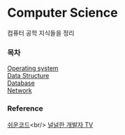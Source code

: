 # Computer Science

컴퓨터 공학 지식들을 정리

### 목차

[Operating system](https://github.com/crongcm/computer-science/tree/main/os)<br/>
[Data Structure](https://github.com/crongcm/computer-science/tree/main/data%20structure)<br/>
[Database](https://github.com/crongcm/computer-science/tree/main/database)<br/>
[Network](https://github.com/crongcm/computer-science/tree/main/network)<br/>

### Reference
[쉬운코드](https://www.youtube.com/@ez.)<br/>
[널널한 개발자 TV](https://www.youtube.com/@nullnull_not_eq_null)
